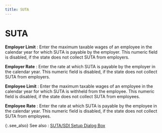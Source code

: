```yaml
---
title: SUTA
---
```


# SUTA


**Employer Limit**
: Enter the maximum taxable wages of an employee in the calendar year for which SUTA is payable by the employer. This numeric field is disabled, if the state does not collect SUTA from employers.


**Employer Rate**
: Enter the rate at which SUTA is payable by the employer in the calendar year. This numeric field is disabled, if the state does not collect SUTA from employers.


**Employee Limit**
: Enter the maximum taxable wages of an employee in the calendar year for which SUTA is withheld from the employee. This numeric field is disabled, if the state does not collect SUTA from employees.


**Employee Rate**
: Enter the rate at which SUTA is payable by the employee in the calendar year. This numeric field is disabled, if the state does not collect SUTA from employees.


{:.see_also}
See also
: [SUTA/SDI Setup Dialog Box]({{site.prl_baseurl}}/misc/the_suta_sdi_setup_profile_general.html)
